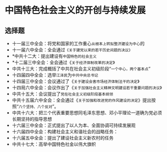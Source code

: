 # 中国特色社会主义的开创与持续发展

## 选择题

- 十一届三中全会：将党和国家的工作重心`从根本上转拟整济建设为中心`的
- 十一届六中全会：全会通过`《关于建党以来的若干历史间题的决议》`
- *中共十二大：提出建设有`中国特色的社会主义`
- *十二届三中全会：全会通过《`关于经济体制改革的决定`》
- 中共十三大：完成概括了中共在社会主义初级阶段“`一个中心，两个基本点`”
- 十四届四中全会：选举`江泽民`为`中共中央总书记`
- 十四届三中全会：会议通过了《`关于建设会害市场经济体制法干的决定`》
- 十四局六中全会：会议作出了《`关于加强社会主义精神文明建设若干重要问题的决议`》
- 中共十五大：会议提出了`党在社会主义初级阶段基本纲领`
- 中共十五届六中全会：全会通过《`关于加强和改进党的作风建设的决定`》提出按照“`八个坚持、八个反对`”。
- 中共十六大：把三个代表重要思想同毛泽东思想、邓小平理论一道确为党必须长期坚持的指导思想
- 十六届三中全会：正式提出了以人为本、全面协调可持续发展观
- 十六届四中全会：构建社会主义和谐社会的战略任务：
- 十六届五中全会：提出了建设社会主义新农村的任务
- 中共十七大：高举中国特色社金以伟大旗帜
